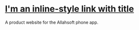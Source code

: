 ﻿# [I'm an inline-style link with title](allahsoft.dk "Allahsoft's Homepage")
A product website for the Allahsoft phone app.
